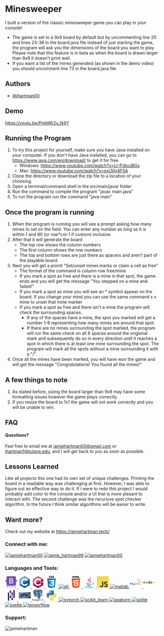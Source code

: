 
# Minesweeper

I built a version of the classic minesweeper game you can play in your console!  
- The game is set to a 9x9 board by default but by uncommenting line 20 and lines 23-38 in the board.java file instead of just starting the game, the program will ask you the dimensions of the board you want to play. Please note that this feature is in beta as when the board is drawn larger than 9x9 it doesn't print well.
- If you want a list of the mines generated (as shown in the demo video) you should uncomment line 73 in the board.java file

## Authors

- [@jhartman00](https://www.github.com/jhartman00)


## Demo

https://youtu.be/PmbWr2v_N4Y

## Running the Program

1. To try this project for yourself, make sure you have Java installed on your computer.  If you don't have Java installed, you can go to https://www.java.com/en/download/ to get it for free
    - Windows: https://www.youtube.com/watch?v=IJ-PJbvJBGs
    - Mac: https://www.youtube.com/watch?v=pxi3iIy4F5A
2. Clone the directory or download the zip file to a location of your choosing.
3. Open a terminal/command shell in the src/main/java/ folder
4. Run the command to compile the program "javac main.java"
5. To run the program run the command "java main"

## Once the program is running

1. When the program is running you will see a prompt asking how many mines to set on the field. You can enter any number as long as it is within 1 and 80 (or row*col-1 if custom) inclusive.
2. After that it will generate the board
    - The top row shows the column numbers
    - The first column shows the row numbers
    - The top and bottom rows are just there as spacers and aren't part of the playable board.
3. Next you will get a promt "Set/unset mines marks or claim a cell as free"
     - The format of the command is column row free/mine
     - If you mark a spot as free and there is a mine in that spot, the game ends and you will get the message "You stepped on a mine and failed!"
     - If you mark a spot as mine you will see an * symbol appear on the board.  If you change your mind you can use the same command x x mine to unset that mine marker
     - If you mark a spot as free and there isn't a mine the program will check the surrounding spaces.  
         - If any of the spaces have a mine, the spot you marked will get a number 1-8 representing how many mines are around that spot.  
         - If there are no mines surrounding the spot marked, the program will run the same check on all 8 spaces around the origional mark and subsequently do so in every direction until it reaches a spot in which there is at least one mine surrounding the spot.  The program will mark all the spots without a mine surrounding it with a "/".
4. Once all the mines have been marked, you will have won the game and will get the message "Congratulations! You found all the mines!"

  
## A few things to note

1. As stated before, sizing the board larger than 9x9 may have some formatting issues however the game plays correctly.
2. If you resize the board to 1x1 the game will not work correctly and you will be unable to win.

## FAQ

#### Questions?

Feel free to email me at jamiehartman00@gmail.com or jhartman1@tulane.edu, and I will get back to you as soon as possible.


## Lessons Learned

Like all projects this one had its own set of unique challenges.  Printing the board in a readable way was challenging at first. However, I was able to figure out an effective way to do it. If i were to redo this project I would probably add color to the console and/or a UI that is more plesant to interact with.  The second challenge was the recursive spot checker algorithm.  In the future I think similar algorithms will be easier to write.

## Want more?

Check out my website at https://jamiehartman.tech/

<h3 align="left">Connect with me:</h3>
<p align="left">
<a href="https://linkedin.com/in/jamiehartman00" target="blank"><img align="center" src="https://raw.githubusercontent.com/rahuldkjain/github-profile-readme-generator/master/src/images/icons/Social/linked-in-alt.svg" alt="jamiehartman00" height="30" width="40" /></a>
<a href="https://instagram.com/jamie_hartman99" target="blank"><img align="center" src="https://raw.githubusercontent.com/rahuldkjain/github-profile-readme-generator/master/src/images/icons/Social/instagram.svg" alt="jamie_hartman99" height="30" width="40" /></a>
<a href="https://github.com/jhartman00" target="blank"><img align="center" src="https://raw.githubusercontent.com/rahuldkjain/github-profile-readme-generator/master/src/images/icons/Social/github.svg" alt="jamiehartman00" height="30" width="40" /></a>
</p>

<h3 align="left">Languages and Tools:</h3>
<p align="left"> <a href="https://getbootstrap.com" target="_blank" rel="noreferrer"> <img src="https://raw.githubusercontent.com/devicons/devicon/master/icons/bootstrap/bootstrap-plain-wordmark.svg" alt="bootstrap" width="40" height="40"/> </a> <a href="https://www.cprogramming.com/" target="_blank" rel="noreferrer"> <img src="https://raw.githubusercontent.com/devicons/devicon/master/icons/c/c-original.svg" alt="c" width="40" height="40"/> </a> <a href="https://www.w3schools.com/cpp/" target="_blank" rel="noreferrer"> <img src="https://raw.githubusercontent.com/devicons/devicon/master/icons/cplusplus/cplusplus-original.svg" alt="cplusplus" width="40" height="40"/> </a> <a href="https://www.w3schools.com/css/" target="_blank" rel="noreferrer"> <img src="https://raw.githubusercontent.com/devicons/devicon/master/icons/css3/css3-original-wordmark.svg" alt="css3" width="40" height="40"/> </a> <a href="https://git-scm.com/" target="_blank" rel="noreferrer"> <img src="https://www.vectorlogo.zone/logos/git-scm/git-scm-icon.svg" alt="git" width="40" height="40"/> </a> <a href="https://www.w3.org/html/" target="_blank" rel="noreferrer"> <img src="https://raw.githubusercontent.com/devicons/devicon/master/icons/html5/html5-original-wordmark.svg" alt="html5" width="40" height="40"/> </a> <a href="https://www.java.com" target="_blank" rel="noreferrer"> <img src="https://raw.githubusercontent.com/devicons/devicon/master/icons/java/java-original.svg" alt="java" width="40" height="40"/> </a> <a href="https://developer.mozilla.org/en-US/docs/Web/JavaScript" target="_blank" rel="noreferrer"> <img src="https://raw.githubusercontent.com/devicons/devicon/master/icons/javascript/javascript-original.svg" alt="javascript" width="40" height="40"/> </a> <a href="https://www.mathworks.com/" target="_blank" rel="noreferrer"> <img src="https://upload.wikimedia.org/wikipedia/commons/2/21/Matlab_Logo.png" alt="matlab" width="40" height="40"/> </a> <a href="https://www.mysql.com/" target="_blank" rel="noreferrer"> <img src="https://raw.githubusercontent.com/devicons/devicon/master/icons/mysql/mysql-original-wordmark.svg" alt="mysql" width="40" height="40"/> </a> <a href="https://nodejs.org" target="_blank" rel="noreferrer"> <img src="https://raw.githubusercontent.com/devicons/devicon/master/icons/nodejs/nodejs-original-wordmark.svg" alt="nodejs" width="40" height="40"/> </a> <a href="https://pandas.pydata.org/" target="_blank" rel="noreferrer"> <img src="https://raw.githubusercontent.com/devicons/devicon/2ae2a900d2f041da66e950e4d48052658d850630/icons/pandas/pandas-original.svg" alt="pandas" width="40" height="40"/> </a> <a href="https://www.php.net" target="_blank" rel="noreferrer"> <img src="https://raw.githubusercontent.com/devicons/devicon/master/icons/php/php-original.svg" alt="php" width="40" height="40"/> </a> <a href="https://www.postgresql.org" target="_blank" rel="noreferrer"> <img src="https://raw.githubusercontent.com/devicons/devicon/master/icons/postgresql/postgresql-original-wordmark.svg" alt="postgresql" width="40" height="40"/> </a> <a href="https://www.python.org" target="_blank" rel="noreferrer"> <img src="https://raw.githubusercontent.com/devicons/devicon/master/icons/python/python-original.svg" alt="python" width="40" height="40"/> </a> <a href="https://pytorch.org/" target="_blank" rel="noreferrer"> <img src="https://www.vectorlogo.zone/logos/pytorch/pytorch-icon.svg" alt="pytorch" width="40" height="40"/> </a> <a href="https://scikit-learn.org/" target="_blank" rel="noreferrer"> <img src="https://upload.wikimedia.org/wikipedia/commons/0/05/Scikit_learn_logo_small.svg" alt="scikit_learn" width="40" height="40"/> </a> <a href="https://seaborn.pydata.org/" target="_blank" rel="noreferrer"> <img src="https://seaborn.pydata.org/_images/logo-mark-lightbg.svg" alt="seaborn" width="40" height="40"/> </a> <a href="https://www.sqlite.org/" target="_blank" rel="noreferrer"> <img src="https://www.vectorlogo.zone/logos/sqlite/sqlite-icon.svg" alt="sqlite" width="40" height="40"/> </a> <a href="https://svelte.dev" target="_blank" rel="noreferrer"> <img src="https://upload.wikimedia.org/wikipedia/commons/1/1b/Svelte_Logo.svg" alt="svelte" width="40" height="40"/> </a> <a href="https://www.tensorflow.org" target="_blank" rel="noreferrer"> <img src="https://www.vectorlogo.zone/logos/tensorflow/tensorflow-icon.svg" alt="tensorflow" width="40" height="40"/> </a> </p>


<h3 align="left">Support:</h3>
<p><a href="https://www.buymeacoffee.com/jamiehartman"> <img align="left" src="https://cdn.buymeacoffee.com/buttons/v2/default-yellow.png" height="50" width="210" alt="jamiehartman" /></a></p><br><br>
